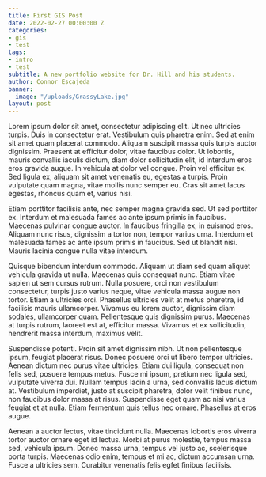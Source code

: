 ```yaml
---
title: First GIS Post
date: 2022-02-27 00:00:00 Z
categories:
- gis
- test
tags:
- intro
- test
subtitle: A new portfolio website for Dr. Hill and his students.
author: Connor Escajeda
banner:
  image: "/uploads/GrassyLake.jpg"
layout: post
---
```


Lorem ipsum dolor sit amet, consectetur adipiscing elit. Ut nec ultricies turpis. Duis in consectetur erat. Vestibulum quis pharetra enim. Sed at enim sit amet quam placerat commodo. Aliquam suscipit massa quis turpis auctor dignissim. Praesent at efficitur dolor, vitae faucibus dolor. Ut lobortis, mauris convallis iaculis dictum, diam dolor sollicitudin elit, id interdum eros eros gravida augue. In vehicula at dolor vel congue. Proin vel efficitur ex. Sed ligula ex, aliquam sit amet venenatis eu, egestas a turpis. Proin vulputate quam magna, vitae mollis nunc semper eu. Cras sit amet lacus egestas, rhoncus quam et, varius nisi.

Etiam porttitor facilisis ante, nec semper magna gravida sed. Ut sed porttitor ex. Interdum et malesuada fames ac ante ipsum primis in faucibus. Maecenas pulvinar congue auctor. In faucibus fringilla ex, in euismod eros. Aliquam nunc risus, dignissim a tortor non, tempor varius urna. Interdum et malesuada fames ac ante ipsum primis in faucibus. Sed ut blandit nisi. Mauris lacinia congue nulla vitae interdum.

Quisque bibendum interdum commodo. Aliquam ut diam sed quam aliquet vehicula gravida ut nulla. Maecenas quis consequat nunc. Etiam vitae sapien ut sem cursus rutrum. Nulla posuere, orci non vestibulum consectetur, turpis justo varius neque, vitae vehicula massa augue non tortor. Etiam a ultricies orci. Phasellus ultricies velit at metus pharetra, id facilisis mauris ullamcorper. Vivamus eu lorem auctor, dignissim diam sodales, ullamcorper quam. Pellentesque quis dignissim purus. Maecenas at turpis rutrum, laoreet est at, efficitur massa. Vivamus et ex sollicitudin, hendrerit massa interdum, maximus velit.

Suspendisse potenti. Proin sit amet dignissim nibh. Ut non pellentesque ipsum, feugiat placerat risus. Donec posuere orci ut libero tempor ultricies. Aenean dictum nec purus vitae ultricies. Etiam dui ligula, consequat non felis sed, posuere tempus metus. Fusce mi ipsum, pretium nec ligula sed, vulputate viverra dui. Nullam tempus lacinia urna, sed convallis lacus dictum at. Vestibulum imperdiet, justo at suscipit pharetra, dolor velit finibus nunc, non faucibus dolor massa at risus. Suspendisse eget quam ac nisi varius feugiat et at nulla. Etiam fermentum quis tellus nec ornare. Phasellus at eros augue.

Aenean a auctor lectus, vitae tincidunt nulla. Maecenas lobortis eros viverra tortor auctor ornare eget id lectus. Morbi at purus molestie, tempus massa sed, vehicula ipsum. Donec massa urna, tempus vel justo ac, scelerisque porta turpis. Maecenas odio enim, tempus et mi ac, dictum accumsan urna. Fusce a ultricies sem. Curabitur venenatis felis egfet finibus facilisis.
